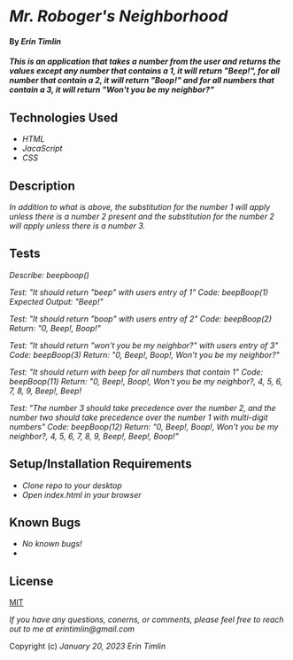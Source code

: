 # _Mr. Roboger's Neighborhood_

#### By _Erin Timlin_

#### _This is an application that takes a number from the user and returns the values except any number that contains a 1, it will return "Beep!", for all number that contain a 2, it will return "Boop!" and for all numbers that contain a 3, it will return "Won't you be my neighbor?"_

## Technologies Used

* _HTML_
* _JacaScript_
* _CSS_


## Description

_In addition to what is above, the substitution for the number 1 will apply unless there is a number 2 present and the substitution for the number 2 will apply unless there is a number 3._

## Tests

_Describe: beepboop()_

_Test: "It should return "beep" with users entry of 1"_
_Code: beepBoop(1)_
_Expected Output: "Beep!"_

_Test: "It should return "boop" with users entry of 2"_
_Code: beepBoop(2)_
_Return: "0, Beep!, Boop!"_

_Test: "It should return "won't you be my neighbor?" with users entry of 3"_
_Code: beepBoop(3)_
_Return: "0, Beep!, Boop!, Won't you be my neighbor?"_

_Test: "It should return with beep for all numbers that contain 1"_
_Code: beepBoop(11)_
_Return: "0, Beep!, Boop!, Won't you be my neighbor?, 4, 5, 6, 7, 8, 9, Beep!, Beep!_

_Test: "The number 3 should take precedence over the number 2, and the number two should take precedence over the number 1 with multi-digit numbers"_
_Code: beepBoop(12)_
_Return: "0, Beep!, Boop!, Won't you be my neighbor?, 4, 5, 6, 7, 8, 9, Beep!, Beep!, Boop!"_


## Setup/Installation Requirements

* _Clone repo to your desktop_
* _Open index.html in your browser_


## Known Bugs

* _No known bugs!_
* 

## License

[MIT](license.txt)

_If you have any questions, conerns, or comments, please feel free to reach out to me at erintimlin@gmail.com_

Copyright (c) _January 20, 2023_ _Erin Timlin_